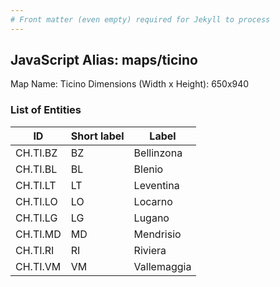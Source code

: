 ```yaml
---
# Front matter (even empty) required for Jekyll to process
---
```


## JavaScript Alias: maps/ticino

Map Name: Ticino
Dimensions (Width x Height): 650x940





### List of Entities

ID | Short label | Label
---|---|---|
CH.TI.BZ|BZ|Bellinzona
CH.TI.BL|BL|Blenio
CH.TI.LT|LT|Leventina
CH.TI.LO|LO|Locarno
CH.TI.LG|LG|Lugano
CH.TI.MD|MD|Mendrisio
CH.TI.RI|RI|Riviera
CH.TI.VM|VM|Vallemaggia

